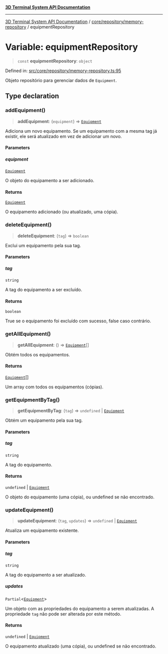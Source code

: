 [**3D Terminal System API Documentation**](../../../../README.md)

***

[3D Terminal System API Documentation](../../../../README.md) / [core/repository/memory-repository](../README.md) / equipmentRepository

# Variable: equipmentRepository

> `const` **equipmentRepository**: `object`

Defined in: [src/core/repository/memory-repository.ts:95](https://github.com/Dicommunitas/ThreeJS_Terminal_3D/blob/f5c93cd9cb50877abddbfdd17b8806f71c23b36b/src/core/repository/memory-repository.ts#L95)

Objeto repositório para gerenciar dados de `Equipment`.

## Type declaration

### addEquipment()

> **addEquipment**: (`equipment`) => [`Equipment`](../../../../lib/types/interfaces/Equipment.md)

Adiciona um novo equipamento. Se um equipamento com a mesma tag já existir,
ele será atualizado em vez de adicionar um novo.

#### Parameters

##### equipment

[`Equipment`](../../../../lib/types/interfaces/Equipment.md)

O objeto do equipamento a ser adicionado.

#### Returns

[`Equipment`](../../../../lib/types/interfaces/Equipment.md)

O equipamento adicionado (ou atualizado, uma cópia).

### deleteEquipment()

> **deleteEquipment**: (`tag`) => `boolean`

Exclui um equipamento pela sua tag.

#### Parameters

##### tag

`string`

A tag do equipamento a ser excluído.

#### Returns

`boolean`

True se o equipamento foi excluído com sucesso, false caso contrário.

### getAllEquipment()

> **getAllEquipment**: () => [`Equipment`](../../../../lib/types/interfaces/Equipment.md)[]

Obtém todos os equipamentos.

#### Returns

[`Equipment`](../../../../lib/types/interfaces/Equipment.md)[]

Um array com todos os equipamentos (cópias).

### getEquipmentByTag()

> **getEquipmentByTag**: (`tag`) => `undefined` \| [`Equipment`](../../../../lib/types/interfaces/Equipment.md)

Obtém um equipamento pela sua tag.

#### Parameters

##### tag

`string`

A tag do equipamento.

#### Returns

`undefined` \| [`Equipment`](../../../../lib/types/interfaces/Equipment.md)

O objeto do equipamento (uma cópia), ou undefined se não encontrado.

### updateEquipment()

> **updateEquipment**: (`tag`, `updates`) => `undefined` \| [`Equipment`](../../../../lib/types/interfaces/Equipment.md)

Atualiza um equipamento existente.

#### Parameters

##### tag

`string`

A tag do equipamento a ser atualizado.

##### updates

`Partial`\<[`Equipment`](../../../../lib/types/interfaces/Equipment.md)\>

Um objeto com as propriedades do equipamento a serem atualizadas.
                                     A propriedade `tag` não pode ser alterada por este método.

#### Returns

`undefined` \| [`Equipment`](../../../../lib/types/interfaces/Equipment.md)

O equipamento atualizado (uma cópia), ou undefined se não encontrado.
